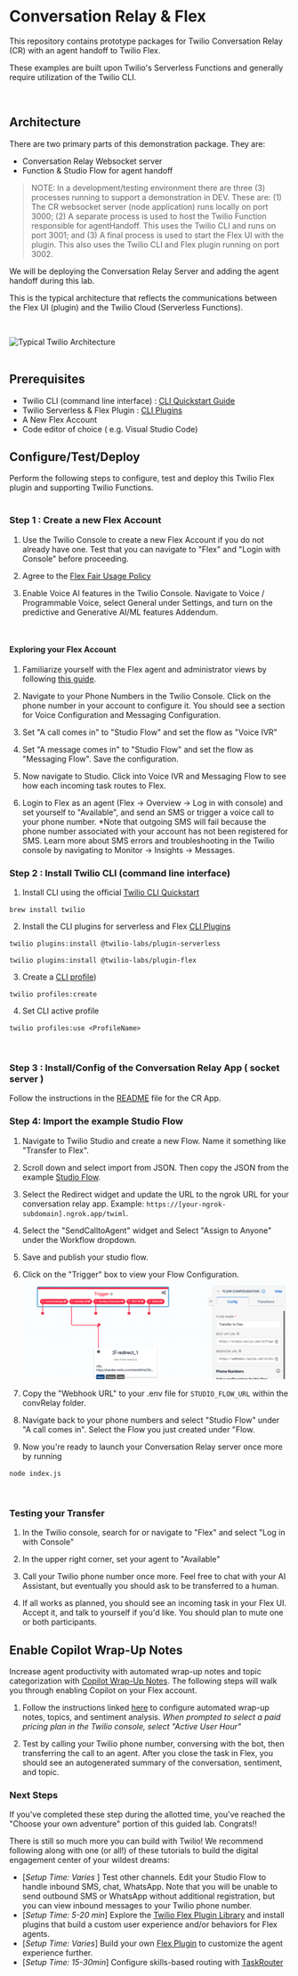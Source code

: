 # Conversation Relay & Flex

This repository contains prototype packages for Twilio Conversation Relay (CR) with an agent handoff to Twilio Flex.

These examples are built upon Twilio's Serverless Functions and generally require utilization of the Twilio CLI.

&nbsp;

## Architecture

There are two primary parts of this demonstration package.  They are:
- Conversation Relay Websocket server 
- Function & Studio Flow for agent handoff 

>NOTE: In a development/testing environment there are three (3) processes running to support a demonstration in DEV.  These are: (1) The CR websocket server (node application) runs locally on port 3000; (2) A separate process is used to host the Twilio Function responsible for agentHandoff.  This uses the Twilio CLI and runs on port 3001; and (3) A final process is used to start the Flex UI with the plugin.  This also uses the Twilio CLI and Flex plugin running on port 3002.

We will be deploying the Conversation Relay Server and adding the agent handoff during this lab. 

This is the typical architecture that reflects the communications between the Flex UI (plugin) and the Twilio Cloud (Serverless Functions).

&nbsp;

![Typical Twilio Architecture](/images/convRelayFlexArch.jpg)  
&nbsp;

## Prerequisites

- Twilio CLI (command line interface) : [CLI Quickstart Guide](https://www.twilio.com/docs/twilio-cli/quickstart)
- Twilio Serverless & Flex Plugin : [CLI Plugins](https://www.twilio.com/docs/twilio-cli/plugins)
- A New Flex Account
- Code editor of choice ( e.g. Visual Studio Code)


## Configure/Test/Deploy

Perform the following steps to configure, test and deploy this Twilio Flex plugin and supporting Twilio Functions.  
&nbsp;

### Step 1 : Create a new Flex Account

1. Use the Twilio Console to create a new Flex Account if you do not already have one. Test that you can navigate to "Flex" and "Login with Console" before proceeding. 

2. Agree to the [Flex Fair Usage Policy](https://www.twilio.com/console/flex/fair-usage-policy)

3. Enable Voice AI features in the Twilio Console. Navigate to Voice / Programmable Voice, select General under Settings, and turn on the predictive and Generative AI/ML features Addendum.

&nbsp;

#### Exploring your Flex Account

1. Familiarize yourself with the Flex agent and administrator views by following [this guide](https://www.twilio.com/docs/flex/onboarding-guide/explore-the-built-in-flex-ui-views).

2. Navigate to your Phone Numbers in the Twilio Console. Click on the phone number in your account to configure it. You should see a section for Voice Configuration and Messaging Configuration. 

3. Set "A call comes in" to "Studio Flow" and set the flow as "Voice IVR" 

4. Set "A message comes in" to "Studio Flow" and set the flow as "Messaging Flow". Save the configuration. 

5. Now navigate to Studio. Click into Voice IVR and Messaging Flow to see how each incoming task routes to Flex. 

6. Login to Flex as an agent (Flex -> Overview -> Log in with console) and set yourself to "Available", and send an SMS or trigger a voice call to your phone number. *Note that outgoing SMS will fail because the phone number associated with your account has not been registered for SMS. Learn more about SMS errors and troubleshooting in the Twilio console by navigating to Monitor -> Insights -> Messages.


### Step 2 : Install Twilio CLI (command line interface)


1. Install CLI using the official [Twilio CLI Quickstart](https://www.twilio.com/docs/twilio-cli/quickstart)
```
brew install twilio
```
2. Install the CLI plugins for serverless and Flex [CLI Plugins](https://www.twilio.com/docs/twilio-cli/plugins)
```
twilio plugins:install @twilio-labs/plugin-serverless
```
```
twilio plugins:install @twilio-labs/plugin-flex
```
3. Create a [CLI profile](https://www.twilio.com/docs/twilio-cli/general-usage))

```
twilio profiles:create
```

4. Set CLI active profile

```
twilio profiles:use <ProfileName>
```

&nbsp;

### Step 3 : Install/Config of the Conversation Relay App ( socket server )

Follow the instructions in the [README](/apps/convRelayApp/README.md) file for the CR App.
 
 ### Step 4: Import the example Studio Flow 

1. Navigate to Twilio Studio and create a new Flow. Name it something like "Transfer to Flex".

2. Scroll down and select import from JSON. Then copy the JSON from the example [Studio Flow](/docs/studio.json).

3. Select the Redirect widget and update the URL to the ngrok URL for your conversation relay app. Example: `https://[your-ngrok-subdomain].ngrok.app/twiml`.

4. Select the "SendCalltoAgent" widget and Select "Assign to Anyone" under the Workflow dropdown. 

5. Save and publish your studio flow. 

6. Click on the "Trigger" box to view your Flow Configuration. 
![FlowConfiguration](images/FlowConfiguration.png)

7. Copy the "Webhook URL" to your .env file for `STUDIO_FLOW_URL` within the convRelay folder. 

8. Navigate back to your phone numbers and select "Studio Flow" under "A call comes in". Select the Flow you just created under "Flow. 

9. Now you're ready to launch your Conversation Relay server once more by running 
```
node index.js
```

&nbsp;

### Testing your Transfer

1. In the Twilio console, search for or navigate to "Flex" and select "Log in with Console"

2. In the upper right corner, set your agent to "Available"

3. Call your Twilio phone number once more. Feel free to chat with your AI Assistant, but eventually you should ask to be transferred to a human. 

4. If all works as planned, you should see an incoming task in your Flex UI. Accept it, and talk to yourself if you'd like. You should plan to mute one or both participants. 

## Enable Copilot Wrap-Up Notes
Increase agent productivity with automated wrap-up notes and topic categorization with [Copilot Wrap-Up Notes](https://www.twilio.com/docs/flex/admin-guide/setup/copilot/setup). The following steps will walk you through enabling Copilot on your Flex account.

1. Follow the instructions linked [here](https://www.twilio.com/docs/flex/admin-guide/setup/copilot/setup#configure-wrap-up-notes) to configure automated wrap-up notes, topics, and sentiment analysis. *When prompted to select a paid pricing plan in the Twilio console, select "Active User Hour"*

2. Test by calling your Twilio phone number, conversing with the bot, then transferring the call to an agent. After you close the task in Flex, you should see an autogenerated summary of the conversation, sentiment, and topic. 


### Next Steps

If you've completed these step during the allotted time, you've reached the "Choose your own adventure" portion of this guided lab. Congrats!! 

There is still so much more you can build with Twilio! We recommend following along with one (or all!) of these tutorials to build the digital engagement center of your wildest dreams: 
* [*Setup Time: Varies* ] Test other channels. Edit your Studio Flow to handle inbound SMS, chat, WhatsApp. Note that you will be unable to send outbound SMS or WhatsApp without additional registration, but you can view inbound messages to your Twilio phone number.
* [*Setup Time: 5-20 min*] Explore the [Twilio Flex Plugin Library](https://flex.twilio.com/admin/plugins/library/) and install plugins that build a custom user experience and/or behaviors for Flex agents. 
* [*Setup Time: Varies*] Build your own [Flex Plugin](https://www.twilio.com/docs/flex/quickstart/getting-started-plugin) to customize the agent experience further. 
* [*Setup Time: 15-30min*] Configure skills-based routing with [TaskRouter](https://www.twilio.com/docs/flex/onboarding-guide/configure-skill-based-routing)


